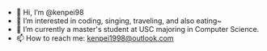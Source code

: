 - 👋 Hi, I’m @kenpei98
- 👀 I’m interested in coding, singing, traveling, and also eating~
- 🌱 I’m currently a master's student at USC majoring in Computer Science.
- 📫 How to reach me: kenpei1998@outlook.com

<!---
kenpei98/kenpei98 is a ✨ special ✨ repository because its `README.md` (this file) appears on your GitHub profile.
You can click the Preview link to take a look at your changes.
--->
